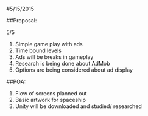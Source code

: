#5/15/2015

##Proposal:

5/5

1. Simple game play with ads
2. Time bound levels
3. Ads will be breaks in gameplay
4. Research is being done about AdMob
5. Options are being considered about ad display


##POA:

1. Flow of screens planned out
2. Basic artwork for spaceship
3. Unity will be downloaded and studied/ researched
